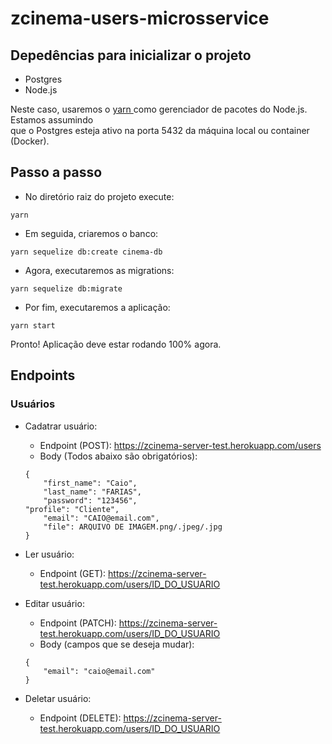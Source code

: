 # zcinema-users-microsservice

## Depedências para inicializar o projeto
* Postgres
* Node.js

Neste caso, usaremos o [yarn ](https://yarnpkg.com/) como gerenciador de pacotes do Node.js. Estamos assumindo <br/> que o Postgres esteja ativo na porta 5432 da máquina local ou container (Docker).
## Passo a passo
* No diretório raiz do projeto execute:
```
yarn
```

* Em seguida, criaremos o banco:
```
yarn sequelize db:create cinema-db
```
* Agora, executaremos as migrations:
```
yarn sequelize db:migrate
```
* Por fim, executaremos a aplicação:
```
yarn start
```
Pronto! Aplicação deve estar rodando 100% agora.


## Endpoints

### Usuários

* Cadatrar usuário:
    * Endpoint (POST): https://zcinema-server-test.herokuapp.com/users
    * Body (Todos abaixo são obrigatórios): 
    ```
    {
        "first_name": "Caio",
        "last_name": "FARIAS",
        "password": "123456",
	"profile": "Cliente",
        "email": "CAIO@email.com",
        "file": ARQUIVO DE IMAGEM.png/.jpeg/.jpg
    }
    ```
* Ler usuário:
    * Endpoint (GET): https://zcinema-server-test.herokuapp.com/users/ID_DO_USUARIO

* Editar usuário:
    * Endpoint (PATCH): https://zcinema-server-test.herokuapp.com/users/ID_DO_USUARIO
    * Body (campos que se deseja mudar): 
    ```
    {
	    "email": "caio@email.com"
    }
    ```
* Deletar usuário:
    * Endpoint (DELETE): https://zcinema-server-test.herokuapp.com/users/ID_DO_USUARIO
